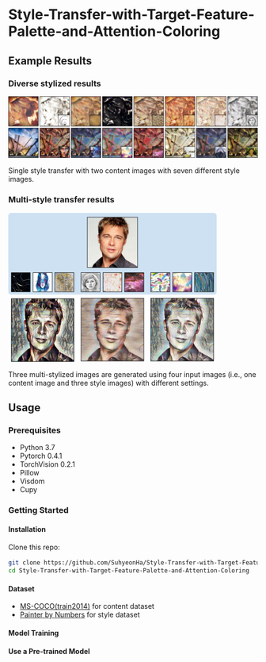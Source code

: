 # Style-Transfer-with-Target-Feature-Palette-and-Attention-Coloring

## Example Results
### Diverse stylized results
<img src="imgs/single_results.jpg" width="800"></img>

Single style transfer with two content images with seven different style images.

### Multi-style transfer results
<img src="imgs/multi_results.png" height="300"></img>

Three multi-stylized images are generated using four input images (i.e., one content image and three style images) with different settings.

## Usage
### Prerequisites
- Python 3.7
- Pytorch 0.4.1
- TorchVision 0.2.1
- Pillow
- Visdom
- Cupy

### Getting Started
#### Installation
Clone this repo:
```bash
git clone https://github.com/SuhyeonHa/Style-Transfer-with-Target-Feature-Palette-and-Attention-Coloring
cd Style-Transfer-with-Target-Feature-Palette-and-Attention-Coloring
```
#### Dataset
- [MS-COCO(train2014)](http://images.cocodataset.org/zips/train2014.zip) for content dataset
- [Painter by Numbers](https://www.kaggle.com/c/painter-by-numbers/overview) for style dataset 

#### Model Training
#### Use a Pre-trained Model

